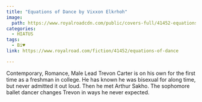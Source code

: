 ```yaml
---
title: "Equations of Dance by Vixxon Elkrhoh"
image:
  path: https://www.royalroadcdn.com/public/covers-full/41452-equations-of-dance.jpg
categories:
  - HIATUS
tags:
  - Bi♥
link: https://www.royalroad.com/fiction/41452/equations-of-dance

---
```

Contemporary, Romance, Male Lead
Trevon Carter is on his own for the first time as a freshman  in college.  He has known he was bisexual for along time, but never admitted it out loud.  Then he met Arthur Sakho.  The sophomore  ballet dancer changes Trevon in ways he never expected.



